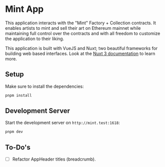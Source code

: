 # Mint App

This application interacts with the "Mint" Factory + Collection contracts.
It enables artists to mint and sell their art on Ethereum mainnet
while maintaining full control over the contracts and with all freedom
to customize the application to their liking.

This application is built with VueJS and Nuxt;
two beautiful frameworks for building web based interfaces.
Look at the [Nuxt 3 documentation](https://nuxt.com/docs/getting-started/introduction)
to learn more.

## Setup

Make sure to install the dependencies:

```bash
pnpm install
```

## Development Server

Start the development server on `http://mint.test:1618`:

```bash
pnpm dev
```

## To-Do's

- [ ] Refactor AppHeader titles (breadcrumb).

